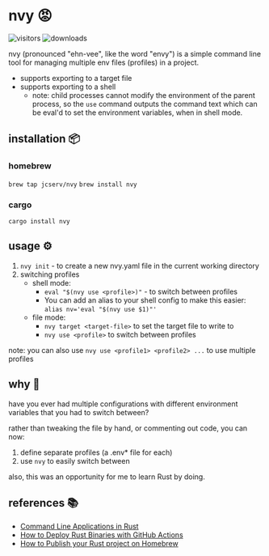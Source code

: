 # nvy 😡

![visitors](https://img.shields.io/endpoint?url=https://vu-mi.com/api/v1/views?id=jcserv/nv) ![downloads](https://img.shields.io/crates/d/nvy)

nvy (pronounced "ehn-vee", like the word "envy") is a simple command line tool for managing multiple env files (profiles) in a project.

- supports exporting to a target file
- supports exporting to a shell
  - note: child processes cannot modify the environment of the parent process, so the `use` command outputs the command text which can be eval'd to set the environment variables, when in shell mode.

## installation 📦

### homebrew
`brew tap jcserv/nvy`
`brew install nvy`

### cargo
`cargo install nvy`

## usage ⚙️ 

1. `nvy init` - to create a new nvy.yaml file in the current working directory
2. switching profiles
   - shell mode:
     -  `eval "$(nvy use <profile>)"` - to switch between profiles
     - You can add an alias to your shell config to make this easier: `alias nv='eval "$(nvy use $1)"'` 
   - file mode:
     - `nvy target <target-file>` to set the target file to write to
     - `nvy use <profile>` to switch between profiles

note: you can also use `nvy use <profile1> <profile2> ...` to use multiple profiles

## why 🤔

have you ever had multiple configurations with different environment variables that you had to switch between?

rather than tweaking the file by hand, or commenting out code, you can now: 
1. define separate profiles (a .env* file for each)
2. use `nvy` to easily switch between

also, this was an opportunity for me to learn Rust by doing.

## references 📚
- [Command Line Applications in Rust](https://rust-cli.github.io/book/index.html)
- [How to Deploy Rust Binaries with GitHub Actions](https://dzfrias.dev/blog/deploy-rust-cross-platform-github-actions/)
- [How to Publish your Rust project on Homebrew](https://federicoterzi.com/blog/how-to-publish-your-rust-project-on-homebrew/)
